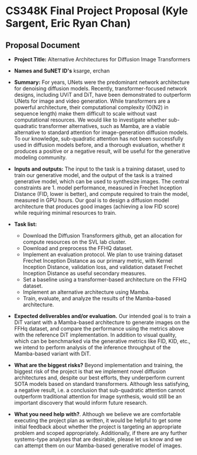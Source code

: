 # CS348K Final Project Proposal (Kyle Sargent, Eric Ryan Chan)

## Proposal Document 

* __Project Title:__  Alternative Architectures for Diffusion Image Transformers
  
* __Names and SuNET ID's__ ksarge, erchan

* __Summary:__ For years, UNets were the predominant network architecture for denoising diffusion models. Recently, transformer-focused network designs, including UViT and DiT, have been demonstrated to outperform UNets for image and video generation. While transformers are a powerful architecture, their computational complexity (O(N2) in sequence length) make them difficult to scale without vast computational resources. We would like to investigate whether sub-quadratic transformer alternatives, such as Mamba, are a viable alternative to standard attention for image-generation diffusion models. To our knowledge, sub-quadratic attention has not been successfully used in diffusion models before, and a thorough evaluation, whether it produces a positive or a negative result, will be useful for the generative modeling community.

* __Inputs and outputs:__ The input to the task is a training dataset, used to train our generative model, and the output of the task is a trained generative model, which can be used to synthesize images. The central constraints are 1. model performance, measured in Frechet Inception Distance (FID, lower is better), and compute required to train the model, measured in GPU hours. Our goal is to design a diffusion model architecture that produces good images (achieving a low FID score) while requiring minimal resources to train.

* __Task list:__
    * Download the Diffusion Transformers github, get an allocation for compute resources on the SVL lab cluster.
    * Download and preprocess the FFHQ dataset.
    * Implement an evaluation protocol. We plan to use training dataset Frechet Inception Distance as our primary metric, with Kernel Inception Distance, validation loss, and validation dataset Frechet Inception Distance as useful secondary measures.
    * Set a baseline using a transformer-based architecture on the FFHQ dataset.
    * Implement an alternative architecture using Mamba.
    * Train, evaluate, and analyze the results of the Mamba-based architecture.
  
* __Expected deliverables and/or evaluation.__ Our intended goal is to train a DiT variant with a Mamba-based architecture to generate images on the FFHq dataset, and compare the performance using the metrics above with the reference DiT implementation. In addition to visual quality, which can be benchmarked via the generative metrics like FID, KID, etc., we intend to perform analysis of the inference throughput of the Mamba-based variant with DiT. 

* __What are the biggest risks?__ Beyond implementation and training, the biggest risk of the project is that we implement novel diffusion architectures and, despite our best efforts, they underperform current SOTA models based on standard transformers. Although less satisfying, a negative result, i.e. a conclusion that sub-quadratic attention cannot outperform traditional attention for image synthesis, would still be an important discovery that would inform future research.

* __What you need help with?__. Although we believe we are comfortable executing the project plan as written, it would be helpful to get some initial feedback about whether the project is targeting an appropriate problem and scoped appropriately. Additionally, if there are any further systems-type analyses that are desirable, please let us know and we can attempt them on our Mamba-based generative model of images.
